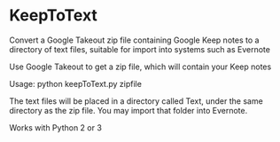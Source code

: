 # KeepToText

Convert a Google Takeout zip file containing Google Keep notes to a
directory of text files, suitable for import into systems such as Evernote

Use Google Takeout to get a zip file, which will contain your Keep notes

Usage:
  python keepToText.py zipfile

The text files will be placed in a directory called Text, under the same
directory as the zip file. You may import that folder into Evernote.

Works with Python 2 or 3

